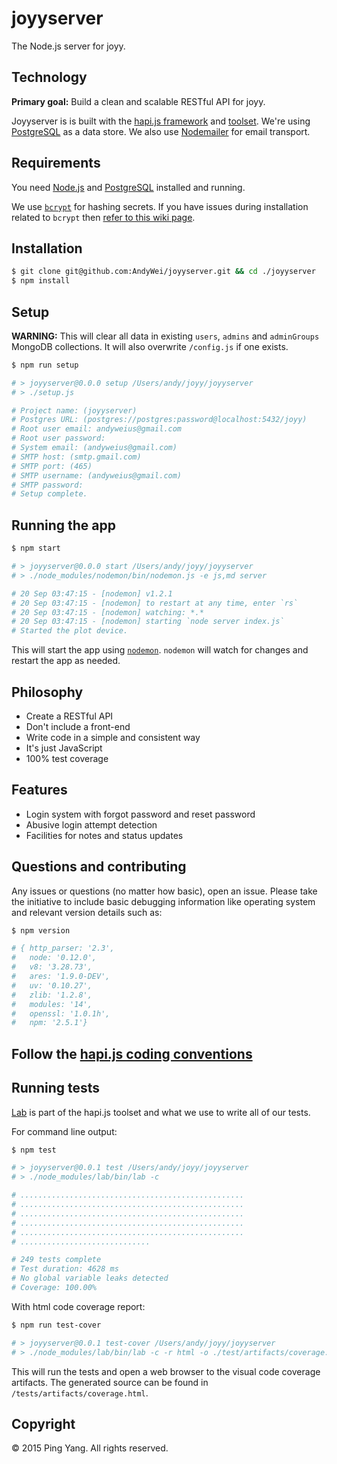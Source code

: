 # joyyserver

The Node.js server for joyy.

## Technology

__Primary goal:__ Build a clean and scalable RESTful API for joyy.

Joyyserver is is built with the [hapi.js framework](https://github.com/hapijs/hapi) and
[toolset](https://github.com/hapijs). We're using
[PostgreSQL](https://www.postgresql.org/) as a data store. We
also use [Nodemailer](https://github.com/andris9/Nodemailer) for email
transport.

## Requirements

You need [Node.js](http://nodejs.org/download/) and
[PostgreSQL](https://www.postgresql.org/) installed and running.

We use [`bcrypt`](https://github.com/ncb000gt/node.bcrypt.js) for hashing
secrets. If you have issues during installation related to `bcrypt` then [refer
to this wiki
page](https://github.com/jedireza/frame/wiki/bcrypt-Installation-Trouble).


## Installation

```bash
$ git clone git@github.com:AndyWei/joyyserver.git && cd ./joyyserver
$ npm install
```


## Setup

__WARNING:__ This will clear all data in existing `users`, `admins` and
`adminGroups` MongoDB collections. It will also overwrite `/config.js` if one
exists.

```bash
$ npm run setup

# > joyyserver@0.0.0 setup /Users/andy/joyy/joyyserver
# > ./setup.js

# Project name: (joyyserver)
# Postgres URL: (postgres://postgres:password@localhost:5432/joyy)
# Root user email: andyweius@gmail.com
# Root user password:
# System email: (andyweius@gmail.com)
# SMTP host: (smtp.gmail.com)
# SMTP port: (465)
# SMTP username: (andyweius@gmail.com)
# SMTP password:
# Setup complete.
```


## Running the app

```bash
$ npm start

# > joyyserver@0.0.0 start /Users/andy/joyy/joyyserver
# > ./node_modules/nodemon/bin/nodemon.js -e js,md server

# 20 Sep 03:47:15 - [nodemon] v1.2.1
# 20 Sep 03:47:15 - [nodemon] to restart at any time, enter `rs`
# 20 Sep 03:47:15 - [nodemon] watching: *.*
# 20 Sep 03:47:15 - [nodemon] starting `node server index.js`
# Started the plot device.
```

This will start the app using [`nodemon`](https://github.com/remy/nodemon).
`nodemon` will watch for changes and restart the app as needed.


## Philosophy

 - Create a RESTful API
 - Don't include a front-end
 - Write code in a simple and consistent way
 - It's just JavaScript
 - 100% test coverage


## Features

 - Login system with forgot password and reset password
 - Abusive login attempt detection
 - Facilities for notes and status updates

## Questions and contributing

Any issues or questions (no matter how basic), open an issue. Please take the
initiative to include basic debugging information like operating system
and relevant version details such as:

```bash
$ npm version

# { http_parser: '2.3',
#   node: '0.12.0',
#   v8: '3.28.73',
#   ares: '1.9.0-DEV',
#   uv: '0.10.27',
#   zlib: '1.2.8',
#   modules: '14',
#   openssl: '1.0.1h',
#   npm: '2.5.1'}
```


## Follow the [hapi.js coding conventions](http://hapijs.com/styleguide)



## Running tests

[Lab](https://github.com/hapijs/lab) is part of the hapi.js toolset and what we
use to write all of our tests.

For command line output:

```bash
$ npm test

# > joyyserver@0.0.1 test /Users/andy/joyy/joyyserver
# > ./node_modules/lab/bin/lab -c

# ..................................................
# ..................................................
# ..................................................
# ..................................................
# ..................................................
# .............................

# 249 tests complete
# Test duration: 4628 ms
# No global variable leaks detected
# Coverage: 100.00%
```

With html code coverage report:

```bash
$ npm run test-cover

# > joyyserver@0.0.1 test-cover /Users/andy/joyy/joyyserver
# > ./node_modules/lab/bin/lab -c -r html -o ./test/artifacts/coverage.html && open ./test/artifacts/coverage.html
```

This will run the tests and open a web browser to the visual code coverage
artifacts. The generated source can be found in `/tests/artifacts/coverage.html`.


## Copyright

© 2015 Ping Yang. All rights reserved.
